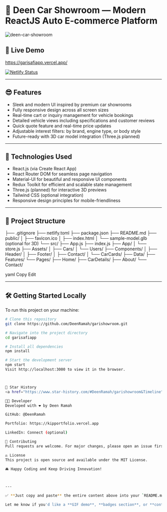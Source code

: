 # 🚗 Deen Car Showroom — Modern ReactJS Auto E-commerce Platform

![deen-car-showroom](https://socialify.git.ci/0Deen/garisafiapp/image?custom_language=React&forks=1&issues=1&language=1&name=1&owner=1&pattern=Solid&pulls=1&stargazers=1&theme=Auto)

## 📌 Live Demo  
https://garisafiapp.vercel.app/

[![Netlify Status](https://api.netlify.com/api/v1/badges/fec4a869-298c-4e9c-8df6-cb6f132f7bd8/deploy-status)](https://app.netlify.com/sites/uomo-ecommerce-website/deploys)

---

## 😎 Features

- Sleek and modern UI inspired by premium car showrooms  
- Fully responsive design across all screen sizes  
- Real-time cart or inquiry management for vehicle bookings  
- Detailed vehicle views including specifications and customer reviews  
- Quick quote feature and real-time price updates  
- Adjustable interest filters: by brand, engine type, or body style  
- Future-ready with 3D car model integration (Three.js planned)

---

## 🚀 Technologies Used

- React.js (via Create React App)  
- React Router DOM for seamless page navigation  
- Material-UI for beautiful and responsive UI components  
- Redux Toolkit for efficient and scalable state management  
- Three.js (planned) for interactive 3D previews  
- Tailwind CSS (optional integration)  
- Responsive design principles for mobile-friendliness  

---

## 📁 Project Structure

├── .gitignore
├── netlify.toml
├── package.json
├── README.md
├── public/
│ ├── favicon.ico
│ ├── index.html
│ └── sample-model.glb (optional for 3D)
└── src/
├── App.js
├── index.js
├── App/
│ └── store.js
├── Assets/
│ ├── Cars/
│ └── Users/
├── Components/
│ ├── Header/
│ ├── Footer/
│ ├── Contact/
│ └── CarCards/
├── Data/
├── Features/
└── Pages/
├── Home/
├── CarDetails/
├── About/
└── Contact/

yaml
Copy
Edit

---

## 🛠️ Getting Started Locally

To run this project on your machine:

```bash
# Clone this repository
git clone https://github.com/DeenRamah/garishowroom.git

# Navigate into the project directory
cd garisafiapp

# Install all dependencies
npm install

# Start the development server
npm start
Visit http://localhost:3000 to view it in the browser.



🌟 Star History
<a href="https://www.star-history.com/#DeenRamah/garishowroom&Timeline"> <picture> <source media="(prefers-color-scheme: dark)" srcset="https://api.star-history.com/svg?repos=DeenRamah/garishowroom&type=Timeline&theme=dark" /> <source media="(prefers-color-scheme: light)" srcset="https://api.star-history.com/svg?repos=DeenRamah/garishowroom&type=Timeline" /> <img alt="Star History Chart" src="https://api.star-history.com/svg?repos=DeenRamah/garishowroom&type=Timeline" /> </picture> </a>

👨‍💻 Developer
Developed with ❤️ by Deen Ramah

GitHub: @DeenRamah

Portfolio: https://kipportfolio.vercel.app

LinkedIn: Connect (optional)

🤝 Contributing
Pull requests are welcome. For major changes, please open an issue first to discuss what you’d like to change.

⚖️ License
This project is open source and available under the MIT License.

🚘 Happy Coding and Keep Driving Innovation!



---

✅ **Just copy and paste** the entire content above into your `README.md` file in your `garisafiapp` repo.

Let me know if you'd like a **GIF demo**, **badges section**, or **contribution guidelines** added too.

